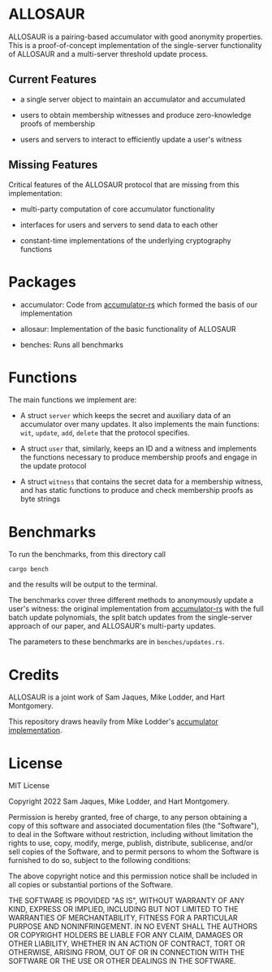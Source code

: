 # ALLOSAUR

ALLOSAUR is a pairing-based accumulator with good anonymity properties. This is a proof-of-concept implementation of the single-server functionality of ALLOSAUR and a multi-server threshold update process.

## Current Features

- a single server object to maintain an accumulator and accumulated

- users to obtain membership witnesses and produce zero-knowledge proofs of membership

- users and servers to interact to efficiently update a user's witness

## Missing Features

Critical features of the ALLOSAUR protocol that are missing from this implementation:

- multi-party computation of core accumulator functionality

- interfaces for users and servers to send data to each other 

- constant-time implementations of the underlying cryptography functions

# Packages

- accumulator: Code from [accumulator-rs](https://github.com/mikelodder7/accumulator-rs) which formed the basis of our implementation

- allosaur: Implementation of the basic functionality of ALLOSAUR

- benches: Runs all benchmarks


# Functions

The main functions we implement are:

- A struct `server` which keeps the secret and auxiliary data of an accumulator over many updates. It also implements the main functions: `wit`, `update`, `add`, `delete` that the protocol specifies.

- A struct `user` that, similarly, keeps an ID and a witness and implements the functions necessary to produce membership proofs and engage in the update protocol

- A struct `witness` that contains the secret data for a membership witness, and has static functions to produce and check membership proofs as byte strings

# Benchmarks

To run the benchmarks, from this directory call

`cargo bench`

and the results will be output to the terminal.

The benchmarks cover three different methods to anonymously update a user's witness: the original implementation from [accumulator-rs](https://github.com/mikelodder7/accumulator-rs) with the full batch update polynomials, the split batch updates from the single-server approach of our paper, and ALLOSAUR's multi-party updates. 

The parameters to these benchmarks are in `benches/updates.rs`.

# Credits

ALLOSAUR is a joint work of Sam Jaques, Mike Lodder, and Hart Montgomery.

This repository draws heavily from Mike Lodder's [accumulator implementation](https://github.com/mikelodder7/accumulator-rs).

# License

MIT License

Copyright 2022 Sam Jaques, Mike Lodder, and Hart Montgomery.

Permission is hereby granted, free of charge, to any person obtaining a copy of this software and associated documentation files (the "Software"), to deal in the Software without restriction, including without limitation the rights to use, copy, modify, merge, publish, distribute, sublicense, and/or sell copies of the Software, and to permit persons to whom the Software is furnished to do so, subject to the following conditions:

The above copyright notice and this permission notice shall be included in all copies or substantial portions of the Software.

THE SOFTWARE IS PROVIDED "AS IS", WITHOUT WARRANTY OF ANY KIND, EXPRESS OR IMPLIED, INCLUDING BUT NOT LIMITED TO THE WARRANTIES OF MERCHANTABILITY, FITNESS FOR A PARTICULAR PURPOSE AND NONINFRINGEMENT. IN NO EVENT SHALL THE AUTHORS OR COPYRIGHT HOLDERS BE LIABLE FOR ANY CLAIM, DAMAGES OR OTHER LIABILITY, WHETHER IN AN ACTION OF CONTRACT, TORT OR OTHERWISE, ARISING FROM, OUT OF OR IN CONNECTION WITH THE SOFTWARE OR THE USE OR OTHER DEALINGS IN THE SOFTWARE.